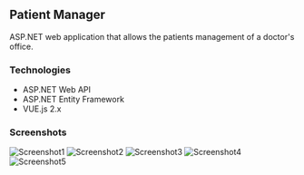 ## Patient Manager
ASP.NET web application that allows the patients management of a doctor's office.
### Technologies
- ASP.NET Web API
- ASP.NET Entity Framework
- VUE.js 2.x
### Screenshots
![Screenshot1](https://raw.githubusercontent.com/sayfessyd/patients-manager/master/screenshots/Screenshot1.png)
![Screenshot2](https://raw.githubusercontent.com/sayfessyd/patients-manager/master/screenshots/Screenshot2.png)
![Screenshot3](https://raw.githubusercontent.com/sayfessyd/patients-manager/master/screenshots/Screenshot3.png)
![Screenshot4](https://raw.githubusercontent.com/sayfessyd/patients-manager/master/screenshots/Screenshot4.png)
![Screenshot5](https://raw.githubusercontent.com/sayfessyd/patients-manager/master/screenshots/Screenshot5.png)